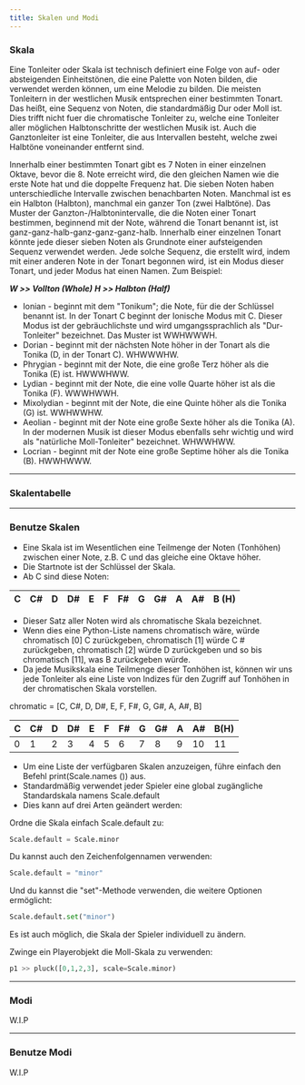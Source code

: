 ```yaml
---
title: Skalen und Modi
---
```


### Skala

Eine Tonleiter oder Skala ist technisch definiert eine Folge von auf- oder absteigenden Einheitstönen, die eine Palette von Noten bilden, die verwendet werden können, um eine Melodie zu bilden. Die meisten Tonleitern in der westlichen Musik entsprechen einer bestimmten Tonart. Das heißt, eine Sequenz von Noten, die standardmäßig Dur oder Moll ist. Dies trifft nicht fuer die chromatische Tonleiter zu, welche eine Tonleiter aller möglichen Halbtonschritte der westlichen Musik ist. Auch die Ganztonleiter ist eine Tonleiter, die aus Intervallen besteht, welche zwei Halbtöne voneinander entfernt sind.

Innerhalb einer bestimmten Tonart gibt es 7 Noten in einer einzelnen Oktave, bevor die 8. Note erreicht wird, die den gleichen Namen wie die erste Note hat und die doppelte Frequenz hat. Die sieben Noten haben unterschiedliche Intervalle zwischen benachbarten Noten. Manchmal ist es ein Halbton (Halbton), manchmal ein ganzer Ton (zwei Halbtöne). Das Muster der Ganzton-/Halbtonintervalle, die die Noten einer Tonart bestimmen, beginnend mit der Note, während die Tonart benannt ist, ist ganz-ganz-halb-ganz-ganz-ganz-halb. Innerhalb einer einzelnen Tonart könnte jede dieser sieben Noten als Grundnote einer aufsteigenden Sequenz verwendet werden. Jede solche Sequenz, die erstellt wird, indem mit einer anderen Note in der Tonart begonnen wird, ist ein Modus dieser Tonart, und jeder Modus hat einen Namen. Zum Beispiel:

***W >> Vollton (Whole)***
***H >> Halbton (Half)***

* Ionian - beginnt mit dem "Tonikum"; die Note, für die der Schlüssel benannt ist. In der Tonart C beginnt der Ionische Modus mit C. Dieser Modus ist der gebräuchlichste und wird umgangssprachlich als "Dur-Tonleiter" bezeichnet. Das Muster ist WWHWWWH.
* Dorian - beginnt mit der nächsten Note höher in der Tonart als die Tonika (D, in der Tonart C). WHWWWHW.
* Phrygian - beginnt mit der Note, die eine große Terz höher als die Tonika (E) ist. HWWWHWW.
* Lydian - beginnt mit der Note, die eine volle Quarte höher ist als die Tonika (F). WWWHWWH.
* Mixolydian - beginnt mit der Note, die eine Quinte höher als die Tonika (G) ist. WWHWWHW.
* Aeolian - beginnt mit der Note eine große Sexte höher als die Tonika (A). In der modernen Musik ist dieser Modus ebenfalls sehr wichtig und wird als "natürliche Moll-Tonleiter" bezeichnet. WHWWHWW.
* Locrian - beginnt mit der Note eine große Septime höher als die Tonika (B). HWWHWWW.
    

---
### Skalentabelle

<!-- ![Renardo Scales](../../../../../assets/RenardoScales.svg) -->


---
### Benutze Skalen


* Eine Skala ist im Wesentlichen eine Teilmenge der Noten (Tonhöhen) zwischen einer Note, z.B. C und das gleiche eine Oktave höher.
* Die Startnote ist der Schlüssel der Skala.
* Ab C sind diese Noten:

| C | C# | D | D# | E | F | F# | G | G# | A | A# | B (H) |
|----|----|----|----|----|----|----|----|----|----|----|----|

* Dieser Satz aller Noten wird als chromatische Skala bezeichnet.
* Wenn dies eine Python-Liste namens chromatisch wäre, würde chromatisch [0] C zurückgeben, chromatisch [1] würde C # zurückgeben, chromatisch [2] würde D zurückgeben und so bis chromatisch [11], was B zurückgeben würde.
* Da jede Musikskala eine Teilmenge dieser Tonhöhen ist, können wir uns jede Tonleiter als eine Liste von Indizes für den Zugriff auf Tonhöhen in der chromatischen Skala vorstellen.

chromatic = [C, C#, D, D#, E, F, F#, G, G#, A, A#, B]

| **C**  | **C#** | **D**  | **D#** | **E**  |  **F** | **F#** | **G**  | **G#** | **A**  | **A#** |**B(H)**|
| ------ | ------ | ------ | ------ | ------ | ------ | ------ | ------ | ------ | ------ | ------ | ------ |
|   0    |    1   |    2   |    3   |    4   |    5   |    6   |    7   |    8   |    9   |   10   |   11   |


* Um eine Liste der verfügbaren Skalen anzuzeigen, führe einfach den Befehl print(Scale.names ()) aus.
* Standardmäßig verwendet jeder Spieler eine global zugängliche Standardskala namens Scale.default
* Dies kann auf drei Arten geändert werden:

Ordne die Skala einfach Scale.default zu:
```python
Scale.default = Scale.minor
```

Du kannst auch den Zeichenfolgennamen verwenden:
```python
Scale.default = "minor"
```

Und du kannst die "set"-Methode verwenden, die weitere Optionen ermöglicht:
```python
Scale.default.set("minor")
```

Es ist auch möglich, die Skala der Spieler individuell zu ändern.

Zwinge ein Playerobjekt die Moll-Skala zu verwenden:
```python
p1 >> pluck([0,1,2,3], scale=Scale.minor)
```

---
### Modi

W.I.P

---
### Benutze Modi

W.I.P
